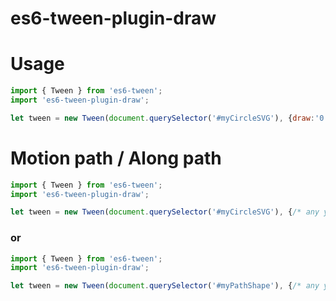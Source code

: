 # es6-tween-plugin-draw

# Usage

```javascript
import { Tween } from 'es6-tween';
import 'es6-tween-plugin-draw';

let tween = new Tween(document.querySelector('#myCircleSVG'), {draw:'0 100%'}).to({draw:'50% 50%'}, 2000).start();
```

# Motion path / Along path

```javascript
import { Tween } from 'es6-tween';
import 'es6-tween-plugin-draw';

let tween = new Tween(document.querySelector('#myCircleSVG'), {/* any yours */}).to({alongPath:'#myPathShape'}, 2000).start(); // moves #myCircleSVG along #myPathShape
```

### or

```javascript
import { Tween } from 'es6-tween';
import 'es6-tween-plugin-draw';

let tween = new Tween(document.querySelector('#myPathShape'), {/* any yours */}).to({motionPath:'#myCircleSVG'}, 2000).start(); // moves #myCircleSVG along #myPathShape
```